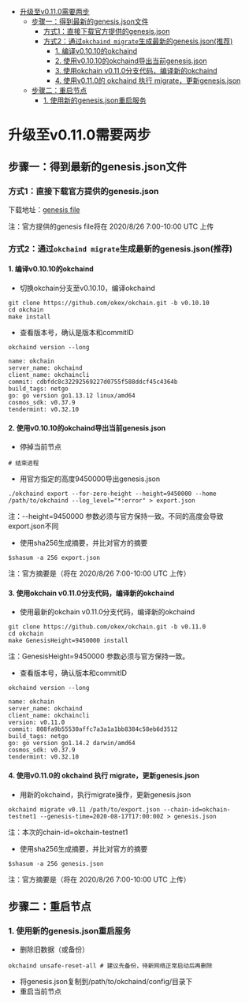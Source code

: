 
* [升级至v0.11.0需要两步](#升级至v0110需要两步)
  * [步骤一：得到最新的genesis.json文件](#步骤一得到最新的genesisjson文件)
     * [方式1：直接下载官方提供的genesis.json](#方式1直接下载官方提供的genesisjson)
     * [方式2：通过`okchaind migrate`生成最新的genesis.json(推荐)](#方式2自己migrate出genesisjson推荐)
        * [1. 编译v0.10.10的okchaind](#1-编译v01010的okchaind)
        * [2. 使用v0.10.10的okchaind导出当前genesis.json](#2-使用v01010的okchaind导出当前genesisjson)
        * [3. 使用okchain v0.11.0分支代码，编译新的okchaind](#3-使用okchain-v0110分支代码编译新的okchaind)
        * [4. 使用v0.11.0的 okchaind 执行 migrate，更新genesis.json](#4-使用v0110的-okchaind-执行-migrate更新genesisjson)
  * [步骤二：重启节点](#步骤二重启节点)
     * [1. 使用新的genesis.json重启服务](#1-使用新的genesisjson重启服务)


# 升级至v0.11.0需要两步

## 步骤一：得到最新的genesis.json文件
### 方式1：直接下载官方提供的genesis.json
下载地址：[genesis file](https://raw.githubusercontent.com/okex/testnets/master/v0.11/genesis.json)  

注：官方提供的genesis file将在 2020/8/26 7:00-10:00 UTC 上传

### 方式2：通过`okchaind migrate`生成最新的genesis.json(推荐)
#### 1. 编译v0.10.10的okchaind
- 切换okchain分支至v0.10.10，编译okchaind
```
git clone https://github.com/okex/okchain.git -b v0.10.10
cd okchain
make install
```

- 查看版本号，确认是版本和commitID
```
okchaind version --long

name: okchain
server_name: okchaind
client_name: okchaincli
commit: cdbfdc8c32292569227d0755f588ddcf45c4364b
build_tags: netgo
go: go version go1.13.12 linux/amd64
cosmos_sdk: v0.37.9
tendermint: v0.32.10
```

#### 2. 使用v0.10.10的okchaind导出当前genesis.json
- 停掉当前节点
```
# 结束进程
```
- 用官方指定的高度9450000导出genesis.json
```
./okchaind export --for-zero-height --height=9450000 --home /path/to/okchaind --log_level="*:error" > export.json
```
注：--height=9450000 参数必须与官方保持一致。不同的高度会导致export.json不同

- 使用sha256生成摘要，并比对官方的摘要
```
$shasum -a 256 export.json
```
注：官方摘要是（将在 2020/8/26 7:00-10:00 UTC 上传）


#### 3. 使用okchain v0.11.0分支代码，编译新的okchaind

- 使用最新的okchain v0.11.0分支代码，编译新的okchaind
```
git clone https://github.com/okex/okchain.git -b v0.11.0
cd okchain
make GenesisHeight=9450000 install
```
注：GenesisHeight=9450000 参数必须与官方保持一致。

- 查看版本号，确认版本和commitID
```
okchaind version --long

name: okchain
server_name: okchaind
client_name: okchaincli
version: v0.11.0
commit: 808fa9b55530affc7a3a1a1bb8384c58eb6d3512
build_tags: netgo
go: go version go1.14.2 darwin/amd64
cosmos_sdk: v0.37.9
tendermint: v0.32.10
```


#### 4. 使用v0.11.0的 okchaind 执行 migrate，更新genesis.json
- 用新的okchaind，执行migrate操作，更新genesis.json
```
okchaind migrate v0.11 /path/to/export.json --chain-id=okchain-testnet1 --genesis-time=2020-08-17T17:00:00Z > genesis.json
```
注：本次的chain-id=okchain-testnet1

- 使用sha256生成摘要，并比对官方的摘要
```
$shasum -a 256 genesis.json
```
注：官方摘要是（将在 2020/8/26 7:00-10:00 UTC 上传）


## 步骤二：重启节点
### 1. 使用新的genesis.json重启服务
- 删除旧数据（或备份）
```
okchaind unsafe-reset-all # 建议先备份，待新网络正常启动后再删除
```
- 将genesis.json复制到/path/to/okchaind/config/目录下
- 重启当前节点







